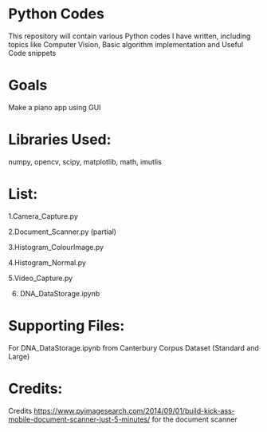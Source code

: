 # Python Codes
This repository will contain various Python codes I have written,
including topics like Computer Vision, Basic algorithm implementation
and Useful Code snippets

# Goals
Make a piano app using GUI

# Libraries Used:
 numpy, opencv, scipy, matplotlib, math, imutlis

# List:
 1.Camera_Capture.py
 
 2.Document_Scanner.py (partial)
 
 3.Histogram_ColourImage.py
 
 4.Histogram_Normal.py
 
 5.Video_Capture.py
 
 6. DNA_DataStorage.ipynb
 
# Supporting Files:
For DNA_DataStorage.ipynb from Canterbury Corpus Dataset (Standard and Large)

# Credits:
Credits https://www.pyimagesearch.com/2014/09/01/build-kick-ass-mobile-document-scanner-just-5-minutes/ for the document scanner 
